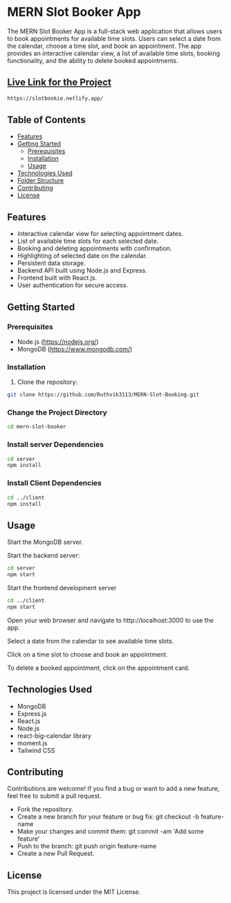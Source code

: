 # MERN Slot Booker App

The MERN Slot Booker App is a full-stack web application that allows users to book appointments for available time slots. Users can select a date from the calendar, choose a time slot, and book an appointment. The app provides an interactive calendar view, a list of available time slots, booking functionality, and the ability to delete booked appointments.

## [Live Link for the Project](https://slotbookie.netlify.app/)
```bash
https://slotbookie.netlify.app/
```

## Table of Contents

- [Features](#features)
- [Getting Started](#getting-started)
  - [Prerequisites](#prerequisites)
  - [Installation](#installation)
  - [Usage](#usage)
- [Technologies Used](#technologies-used)
- [Folder Structure](#folder-structure)
- [Contributing](#contributing)
- [License](#license)

## Features

- Interactive calendar view for selecting appointment dates.
- List of available time slots for each selected date.
- Booking and deleting appointments with confirmation.
- Highlighting of selected date on the calendar.
- Persistent data storage.
- Backend API built using Node.js and Express.
- Frontend built with React.js.
- User authentication for secure access.

## Getting Started

### Prerequisites

- Node.js (https://nodejs.org/)
- MongoDB (https://www.mongodb.com/)

### Installation

1. Clone the repository:

```bash
git clone https://github.com/Ruthvik3113/MERN-Slot-Booking.git
```
### Change the Project Directory

```bash
cd mern-slot-booker
```
### Install server Dependencies
```bash
cd server
npm install
```
### Install Client Dependencies
```bash
cd ../client
npm install
``` 

## Usage
Start the MongoDB server.

Start the backend server:

```bash
cd server
npm start
```
Start the frontend development server
```bash
cd ../client
npm start
```
Open your web browser and navigate to http://localhost:3000 to use the app.

Select a date from the calendar to see available time slots.

Click on a time slot to choose and book an appointment.

To delete a booked appointment, click on the appointment card.

## Technologies Used
- MongoDB
- Express.js
- React.js
- Node.js
- react-big-calendar library
- moment.js
- Tailwind CSS

## Contributing
Contributions are welcome! If you find a bug or want to add a new feature, feel free to submit a pull request.

- Fork the repository.
- Create a new branch for your feature or bug fix: git checkout -b feature-name
- Make your changes and commit them: git commit -am 'Add some feature'
- Push to the branch: git push origin feature-name
- Create a new Pull Request.
## License
This project is licensed under the MIT License.
